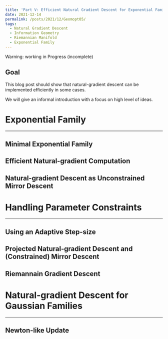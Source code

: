 ```yaml
---
title: 'Part V: Efficient Natural Gradient Descent for Exponential Family'
date: 2021-12-14
permalink: /posts/2021/12/Geomopt05/
tags:
  - Natural Gradient Descent
  - Information Geometry
  - Riemannian Manifold
  - Exponential Family
---
```


Warning: working in Progress (incomplete)

Goal
------
This blog post should show that natural-gradient descent can be implemented efficiently in some cases.

We will give an informal introduction with a focus on high level of ideas.



# Exponential Family
------

## Minimal Exponential Family


## Efficient Natural-gradient Computation


## Natural-gradient Descent as Unconstrained Mirror Descent


# Handling Parameter Constraints
------

## Using an Adaptive Step-size

## Projected Natural-gradient Descent and (Constrained) Mirror Descent

## Riemannain Gradient Descent


# Natural-gradient Descent for Gaussian Families
------

## Newton-like Update
